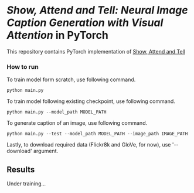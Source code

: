 
# _**Show, Attend and Tell: Neural Image Caption Generation with Visual Attention**_ in PyTorch

This repository contains PyTorch implementation of [Show, Attend and Tell](https://arxiv.org/abs/1502.03044)

### How to run

To train model form scratch, use following command.

```
python main.py
```

To train model following existing checkpoint, use following command.

```
python main.py --model_path MODEL_PATH
```

To generate caption of an image, use following command.

```
python main.py --test --model_path MODEL_PATH --image_path IMAGE_PATH
```

Lastly, to download required data (Flickr8k and GloVe, for now), use '--download' argument.



## Results

Under training...